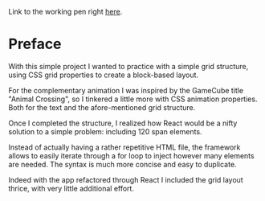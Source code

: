 Link to the working pen right [here](https://codepen.io/borntofrappe/full/oyyXBR/).

# Preface 

With this simple project I wanted to practice with a simple grid structure, using CSS grid properties to create a block-based layout.

For the complementary animation I was inspired by the GameCube title "Animal Crossing", so I tinkered a little more with CSS animation properties. Both for the text and the afore-mentioned grid structure.

Once I completed the structure, I realized how React would be a nifty solution to a simple problem: including 120 span elements.

Instead of actually having a rather repetitive HTML file, the framework allows to easily iterate through a for loop to inject however many elements are needed. The syntax is much more concise and easy to duplicate.

Indeed with the app refactored through React I included the grid layout thrice, with very little additional effort.
